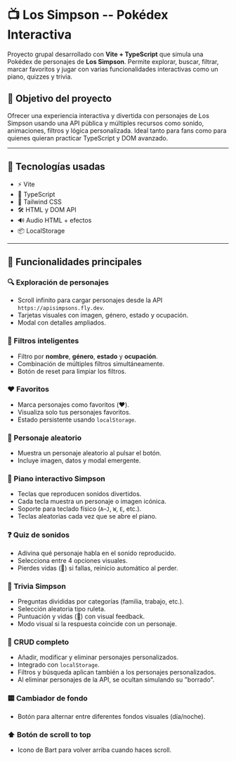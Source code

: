 # 📺 Los Simpson -- Pokédex Interactiva

Proyecto grupal desarrollado con **Vite + TypeScript** que simula una Pokédex de personajes de **Los Simpson**. Permite explorar, buscar, filtrar, marcar favoritos y jugar con varias funcionalidades interactivas como un piano, quizzes y trivia.

## 🎯 Objetivo del proyecto

Ofrecer una experiencia interactiva y divertida con personajes de Los Simpson usando una API pública y múltiples recursos como sonido, animaciones, filtros y lógica personalizada. Ideal tanto para fans como para quienes quieran practicar TypeScript y DOM avanzado.

---

## 🚀 Tecnologías usadas

- ⚡️ Vite
- 🧠 TypeScript
- 🎨 Tailwind CSS
- 🛠️ HTML y DOM API
- 🔊 Audio HTML + efectos
- 📦 LocalStorage

---

## 🧩 Funcionalidades principales

### 🔍 Exploración de personajes
- Scroll infinito para cargar personajes desde la API `https://apisimpsons.fly.dev`.
- Tarjetas visuales con imagen, género, estado y ocupación.
- Modal con detalles ampliados.

### 🎯 Filtros inteligentes
- Filtro por **nombre**, **género**, **estado** y **ocupación**.
- Combinación de múltiples filtros simultáneamente.
- Botón de reset para limpiar los filtros.

### ❤️ Favoritos
- Marca personajes como favoritos (❤️).
- Visualiza solo tus personajes favoritos.
- Estado persistente usando `localStorage`.

### 🎲 Personaje aleatorio
- Muestra un personaje aleatorio al pulsar el botón.
- Incluye imagen, datos y modal emergente.

### 🎹 Piano interactivo Simpson
- Teclas que reproducen sonidos divertidos.
- Cada tecla muestra un personaje o imagen icónica.
- Soporte para teclado físico (`A`–`J`, `W`, `E`, etc.).
- Teclas aleatorias cada vez que se abre el piano.

### ❓ Quiz de sonidos
- Adivina qué personaje habla en el sonido reproducido.
- Selecciona entre 4 opciones visuales.
- Pierdes vidas (🍩) si fallas, reinicio automático al perder.

### 🧠 Trivia Simpson
- Preguntas divididas por categorías (familia, trabajo, etc.).
- Selección aleatoria tipo ruleta.
- Puntuación y vidas (🍩) con visual feedback.
- Modo visual si la respuesta coincide con un personaje.

### 🧰 CRUD completo
- Añadir, modificar y eliminar personajes personalizados.
- Integrado con `localStorage`.
- Filtros y búsqueda aplican también a los personajes personalizados.
- Al eliminar personajes de la API, se ocultan simulando su "borrado".

### 🟨 Cambiador de fondo
- Botón para alternar entre diferentes fondos visuales (día/noche).

### ⬆️ Botón de scroll to top
- Icono de Bart para volver arriba cuando haces scroll.
